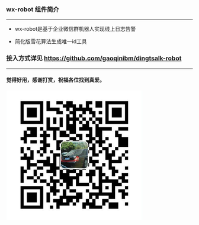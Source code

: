 ### wx-robot 组件简介
----------------------------------------------
- wx-robot是基于企业微信群机器人实现线上日志告警
* 简化版雪花算法生成唯一id工具
    
### 接入方式详见 https://github.com/gaoqinibm/dingtsalk-robot
----------------------------------------------
#### 觉得好用，感谢打赏，祝福各位找到真爱。
![Alt text](./src/main/resources/支付宝二维码.png)